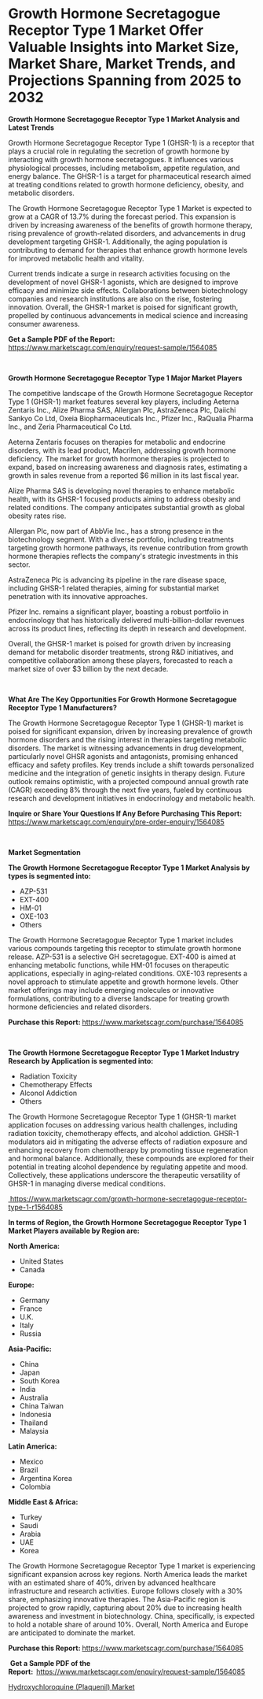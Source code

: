 <p><h1>Growth Hormone Secretagogue Receptor Type 1 Market Offer Valuable Insights into Market Size, Market Share, Market Trends, and Projections Spanning from 2025 to 2032</h1></p><p><strong>Growth Hormone Secretagogue Receptor Type 1 Market Analysis and Latest Trends</strong></p>
<p><p>Growth Hormone Secretagogue Receptor Type 1 (GHSR-1) is a receptor that plays a crucial role in regulating the secretion of growth hormone by interacting with growth hormone secretagogues. It influences various physiological processes, including metabolism, appetite regulation, and energy balance. The GHSR-1 is a target for pharmaceutical research aimed at treating conditions related to growth hormone deficiency, obesity, and metabolic disorders.</p><p>The Growth Hormone Secretagogue Receptor Type 1 Market is expected to grow at a CAGR of 13.7% during the forecast period. This expansion is driven by increasing awareness of the benefits of growth hormone therapy, rising prevalence of growth-related disorders, and advancements in drug development targeting GHSR-1. Additionally, the aging population is contributing to demand for therapies that enhance growth hormone levels for improved metabolic health and vitality.</p><p>Current trends indicate a surge in research activities focusing on the development of novel GHSR-1 agonists, which are designed to improve efficacy and minimize side effects. Collaborations between biotechnology companies and research institutions are also on the rise, fostering innovation. Overall, the GHSR-1 market is poised for significant growth, propelled by continuous advancements in medical science and increasing consumer awareness.</p></p>
<p><strong>Get a Sample PDF of the Report:&nbsp;</strong> <a href="https://www.marketscagr.com/enquiry/request-sample/1564085?utm_campaign=3198&utm_medium=2&utm_source=Github&utm_content=ia&utm_term=09032025&utm_id=growth-hormone-secretagogue-receptor-type-1">https://www.marketscagr.com/enquiry/request-sample/1564085</a></p>
<p>&nbsp;</p>
<p><strong>Growth Hormone Secretagogue Receptor Type 1 Major Market Players</strong></p>
<p><p>The competitive landscape of the Growth Hormone Secretagogue Receptor Type 1 (GHSR-1) market features several key players, including Aeterna Zentaris Inc., Alize Pharma SAS, Allergan Plc, AstraZeneca Plc, Daiichi Sankyo Co Ltd, Oxeia Biopharmaceuticals Inc., Pfizer Inc., RaQualia Pharma Inc., and Zeria Pharmaceutical Co Ltd. </p><p>Aeterna Zentaris focuses on therapies for metabolic and endocrine disorders, with its lead product, Macrilen, addressing growth hormone deficiency. The market for growth hormone therapies is projected to expand, based on increasing awareness and diagnosis rates, estimating a growth in sales revenue from a reported $6 million in its last fiscal year.</p><p>Alize Pharma SAS is developing novel therapies to enhance metabolic health, with its GHSR-1 focused products aiming to address obesity and related conditions. The company anticipates substantial growth as global obesity rates rise.</p><p>Allergan Plc, now part of AbbVie Inc., has a strong presence in the biotechnology segment. With a diverse portfolio, including treatments targeting growth hormone pathways, its revenue contribution from growth hormone therapies reflects the company's strategic investments in this sector.</p><p>AstraZeneca Plc is advancing its pipeline in the rare disease space, including GHSR-1 related therapies, aiming for substantial market penetration with its innovative approaches. </p><p>Pfizer Inc. remains a significant player, boasting a robust portfolio in endocrinology that has historically delivered multi-billion-dollar revenues across its product lines, reflecting its depth in research and development.</p><p>Overall, the GHSR-1 market is poised for growth driven by increasing demand for metabolic disorder treatments, strong R&D initiatives, and competitive collaboration among these players, forecasted to reach a market size of over $3 billion by the next decade.</p></p>
<p>&nbsp;</p>
<p><strong>What Are The Key Opportunities For Growth Hormone Secretagogue Receptor Type 1 Manufacturers?</strong></p>
<p><p>The Growth Hormone Secretagogue Receptor Type 1 (GHSR-1) market is poised for significant expansion, driven by increasing prevalence of growth hormone disorders and the rising interest in therapies targeting metabolic disorders. The market is witnessing advancements in drug development, particularly novel GHSR agonists and antagonists, promising enhanced efficacy and safety profiles. Key trends include a shift towards personalized medicine and the integration of genetic insights in therapy design. Future outlook remains optimistic, with a projected compound annual growth rate (CAGR) exceeding 8% through the next five years, fueled by continuous research and development initiatives in endocrinology and metabolic health.</p></p>
<p><strong>Inquire or Share Your Questions If Any Before Purchasing This Report:</strong> <a href="https://www.marketscagr.com/enquiry/pre-order-enquiry/1564085?utm_campaign=3198&utm_medium=2&utm_source=Github&utm_content=ia&utm_term=09032025&utm_id=growth-hormone-secretagogue-receptor-type-1">https://www.marketscagr.com/enquiry/pre-order-enquiry/1564085</a></p>
<p>&nbsp;</p>
<p><strong>Market Segmentation</strong></p>
<p><strong>The Growth Hormone Secretagogue Receptor Type 1 Market Analysis by types is segmented into:</strong></p>
<p><ul><li>AZP-531</li><li>EXT-400</li><li>HM-01</li><li>OXE-103</li><li>Others</li></ul></p>
<p><p>The Growth Hormone Secretagogue Receptor Type 1 market includes various compounds targeting this receptor to stimulate growth hormone release. AZP-531 is a selective GH secretagogue. EXT-400 is aimed at enhancing metabolic functions, while HM-01 focuses on therapeutic applications, especially in aging-related conditions. OXE-103 represents a novel approach to stimulate appetite and growth hormone levels. Other market offerings may include emerging molecules or innovative formulations, contributing to a diverse landscape for treating growth hormone deficiencies and related disorders.</p></p>
<p><strong>Purchase this Report:&nbsp;</strong><a href="https://www.marketscagr.com/purchase/1564085?utm_campaign=3198&utm_medium=2&utm_source=Github&utm_content=ia&utm_term=09032025&utm_id=growth-hormone-secretagogue-receptor-type-1">https://www.marketscagr.com/purchase/1564085</a></p>
<p>&nbsp;</p>
<p><strong>The Growth Hormone Secretagogue Receptor Type 1 Market Industry Research by Application is segmented into:</strong></p>
<p><ul><li>Radiation Toxicity</li><li>Chemotherapy Effects</li><li>Alconol Addiction</li><li>Others</li></ul></p>
<p><p>The Growth Hormone Secretagogue Receptor Type 1 (GHSR-1) market application focuses on addressing various health challenges, including radiation toxicity, chemotherapy effects, and alcohol addiction. GHSR-1 modulators aid in mitigating the adverse effects of radiation exposure and enhancing recovery from chemotherapy by promoting tissue regeneration and hormonal balance. Additionally, these compounds are explored for their potential in treating alcohol dependence by regulating appetite and mood. Collectively, these applications underscore the therapeutic versatility of GHSR-1 in managing diverse medical conditions.</p></p>
<p><a href="https://www.marketscagr.com/growth-hormone-secretagogue-receptor-type-1-r1564085?utm_campaign=3198&utm_medium=2&utm_source=Github&utm_content=ia&utm_term=09032025&utm_id=growth-hormone-secretagogue-receptor-type-1">&nbsp;https://www.marketscagr.com/growth-hormone-secretagogue-receptor-type-1-r1564085</a></p>
<p><strong>In terms of Region, the Growth Hormone Secretagogue Receptor Type 1 Market Players available by Region are:</strong></p>
<p>
    <p> <strong> North America: </strong>
        <ul>
            <li>United States</li>
            <li>Canada</li>
        </ul>
        </p> 
    <p> <strong> Europe: </strong>
        <ul>
            <li>Germany</li>
            <li>France</li>
            <li>U.K.</li>
            <li>Italy</li>
            <li>Russia</li>
        </ul>
        </p> 
    <p> <strong> Asia-Pacific: </strong>
        <ul>
            <li>China</li>
            <li>Japan</li>
            <li>South Korea</li>
            <li>India</li>
            <li>Australia</li>
            <li>China Taiwan</li>
            <li>Indonesia</li>
            <li>Thailand</li>
            <li>Malaysia</li>
        </ul>
        </p> 
    <p> <strong> Latin America: </strong>
        <ul>
            <li>Mexico</li>
            <li>Brazil</li>
            <li>Argentina Korea</li>
            <li>Colombia</li>
        </ul>
        </p> 
    <p> <strong> Middle East & Africa: </strong>
        <ul>
            <li>Turkey</li>
            <li>Saudi</li>
            <li>Arabia</li>
            <li>UAE</li>
            <li>Korea</li>
        </ul>
    </p>
    </p>
<p><p>The Growth Hormone Secretagogue Receptor Type 1 market is experiencing significant expansion across key regions. North America leads the market with an estimated share of 40%, driven by advanced healthcare infrastructure and research activities. Europe follows closely with a 30% share, emphasizing innovative therapies. The Asia-Pacific region is projected to grow rapidly, capturing about 20% due to increasing health awareness and investment in biotechnology. China, specifically, is expected to hold a notable share of around 10%. Overall, North America and Europe are anticipated to dominate the market.</p></p>
<p><strong>Purchase this Report: </strong><a href="https://www.marketscagr.com/purchase/1564085?utm_campaign=3198&utm_medium=2&utm_source=Github&utm_content=ia&utm_term=09032025&utm_id=growth-hormone-secretagogue-receptor-type-1">https://www.marketscagr.com/purchase/1564085</a></p>
<p>&nbsp;<strong>Get a Sample PDF of the Report:&nbsp;&nbsp;</strong><a href="https://www.marketscagr.com/enquiry/request-sample/1564085?utm_campaign=3198&utm_medium=2&utm_source=Github&utm_content=ia&utm_term=09032025&utm_id=growth-hormone-secretagogue-receptor-type-1">https://www.marketscagr.com/enquiry/request-sample/1564085</a></p>
<p><strong></strong></p>
<p><p><a href="https://github.com/arionmp/Market-Research-Report-List-5/blob/main/hydroxychloroquine-plaquenil-market.md?utm_campaign=3198&utm_medium=2&utm_source=Github&utm_content=ia&utm_term=09032025&utm_id=growth-hormone-secretagogue-receptor-type-1">Hydroxychloroquine (Plaquenil) Market</a></p></p>